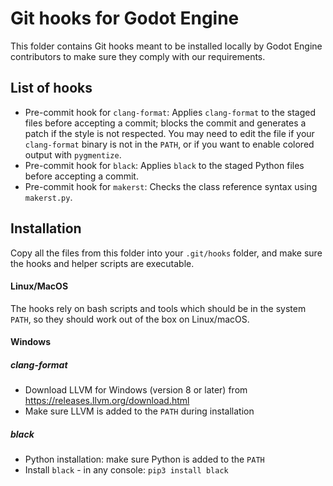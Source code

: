 # Git hooks for Godot Engine

This folder contains Git hooks meant to be installed locally by Godot Engine
contributors to make sure they comply with our requirements.

## List of hooks

- Pre-commit hook for `clang-format`: Applies `clang-format` to the staged
  files before accepting a commit; blocks the commit and generates a patch if
  the style is not respected.
  You may need to edit the file if your `clang-format` binary is not in the
  `PATH`, or if you want to enable colored output with `pygmentize`.
- Pre-commit hook for `black`: Applies `black` to the staged Python files
  before accepting a commit.
- Pre-commit hook for `makerst`: Checks the class reference syntax using
  `makerst.py`.

## Installation

Copy all the files from this folder into your `.git/hooks` folder, and make
sure the hooks and helper scripts are executable.

#### Linux/MacOS

The hooks rely on bash scripts and tools which should be in the system `PATH`,
so they should work out of the box on Linux/macOS.

#### Windows

##### clang-format
- Download LLVM for Windows (version 8 or later) from
  <https://releases.llvm.org/download.html>
- Make sure LLVM is added to the `PATH` during installation

##### black
- Python installation: make sure Python is added to the `PATH`
- Install `black` - in any console: `pip3 install black`
